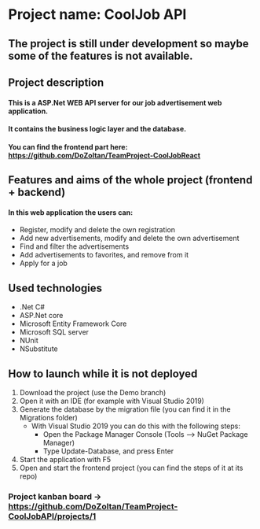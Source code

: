 # Project name: CoolJob API

## The project is still under development so maybe some of the features is not available.

## Project description
#### This is a ASP.Net WEB API server for our job advertisement web application.
#### It contains the business logic layer and the database.
#### You can find the frontend part here: https://github.com/DoZoltan/TeamProject-CoolJobReact

## Features and aims of the whole project (frontend + backend)
#### In this web application the users can:
- Register, modify and delete the own registration
- Add new advertisements, modify and delete the own advertisement
- Find and filter the advertisements
- Add advertisements to favorites, and remove from it
- Apply for a job

## Used technologies
- .Net C#
- ASP.Net core
- Microsoft Entity Framework Core
- Microsoft SQL server
- NUnit
- NSubstitute

## How to launch while it is not deployed
1. Download the project (use the Demo branch)
2. Open it with an IDE (for example with Visual Studio 2019)
3. Generate the database by the migration file (you can find it in the Migrations folder)
   - With Visual Studio 2019 you can do this with the following steps:
     - Open the Package Manager Console (Tools --> NuGet Package Manager)
     - Type Update-Database, and press Enter
4. Start the application with F5
5. Open and start the frontend project (you can find the steps of it at its repo)

### Project kanban board -> https://github.com/DoZoltan/TeamProject-CoolJobAPI/projects/1 
